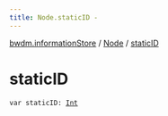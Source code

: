```yaml
---
title: Node.staticID - 
---
```


[bwdm.informationStore](../index.html) / [Node](index.html) / [staticID](./static-i-d.html)

# staticID

`var staticID: `[`Int`](https://kotlinlang.org/api/latest/jvm/stdlib/kotlin/-int/index.html)